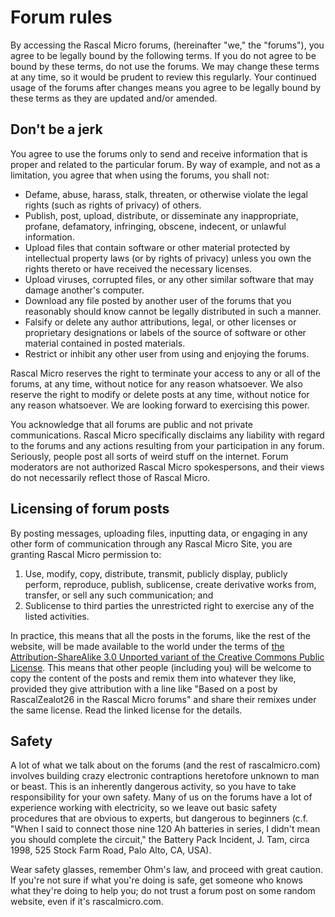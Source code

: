 # Forum rules #

By accessing the Rascal Micro forums, (hereinafter "we," the "forums"), you agree to be legally bound by the following terms. If you do not agree to be bound by these terms, do not use the forums. We may change these terms at any time, so it would be prudent to review this regularly. Your continued usage of the forums after changes means you agree to be legally bound by these terms as they are updated and/or amended.

## Don't be a jerk ##

You agree to use the forums only to send and receive information that is proper and related to the particular forum. By way of example, and not as a limitation, you agree that when using the forums, you shall not:

* Defame, abuse, harass, stalk, threaten, or otherwise violate the legal rights (such as rights of privacy) of others.
* Publish, post, upload, distribute, or disseminate any inappropriate, profane, defamatory, infringing, obscene, indecent, or unlawful information.
* Upload files that contain software or other material protected by intellectual property laws (or by rights of privacy) unless you own the rights thereto or have received the necessary licenses.
* Upload viruses, corrupted files, or any other similar software that may damage another's computer.
* Download any file posted by another user of the forums that you reasonably should know cannot be legally distributed in such a manner.
* Falsify or delete any author attributions, legal, or other licenses or proprietary designations or labels of the source of software or other material contained in posted materials.
* Restrict or inhibit any other user from using and enjoying the forums.
 
Rascal Micro reserves the right to terminate your access to any or all of the forums, at any time, without notice for any reason whatsoever. We also reserve the right to modify or delete posts at any time, without notice for any reason whatsoever.  We are looking forward to exercising this power.

You acknowledge that all forums are public and not private communications. Rascal Micro specifically disclaims any liability with regard to the forums and any actions resulting from your participation in any forum. Seriously, people post all sorts of weird stuff on the internet. Forum moderators are not authorized Rascal Micro spokespersons, and their views do not necessarily reflect those of Rascal Micro.

## Licensing of forum posts ##

By posting messages, uploading files, inputting data, or engaging in any other form of communication through any Rascal Micro Site, you are granting Rascal Micro permission to:
1.	Use, modify, copy, distribute, transmit, publicly display, publicly perform, reproduce, publish, sublicense, create derivative works from, transfer, or sell any such communication; and
2.	Sublicense to third parties the unrestricted right to exercise any of the listed activities.

In practice, this means that all the posts in the forums, like the rest of the website, will be made available to the world under the terms of [the Attribution-ShareAlike 3.0 Unported variant of the Creative Commons Public License][1]. This means that other people (including you) will be welcome to copy the content of the posts and remix them into whatever they like, provided they give attribution with a line like "Based on a post by RascalZealot26 in the Rascal Micro forums" and share their remixes under the same license. Read the linked license for the details.

## Safety ##

A lot of what we talk about on the forums (and the rest of rascalmicro.com) involves building crazy electronic contraptions heretofore unknown to man or beast. This is an inherently dangerous activity, so you have to take responsibility for your own safety. Many of us on the forums have a lot of experience working with electricity, so we leave out basic safety procedures that are obvious to experts, but dangerous to beginners (c.f. "When I said to connect those nine 120 Ah batteries in series, I didn't mean you should complete the circuit," the Battery Pack Incident, J. Tam, circa 1998, 525 Stock Farm Road, Palo Alto, CA, USA). 

Wear safety glasses, remember Ohm's law, and proceed with great caution. If you're not sure if what you're doing is safe, get someone who knows what they're doing to help you; do not trust a forum post on some random website, even if it's rascalmicro.com.

[1]: http://creativecommons.org/licenses/by-sa/3.0/
